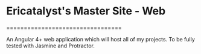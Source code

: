 # Ericatalyst's Master Site - Web
=================================

An Angular 4+ web application which will host all of my projects. To be fully tested with Jasmine and Protractor.
